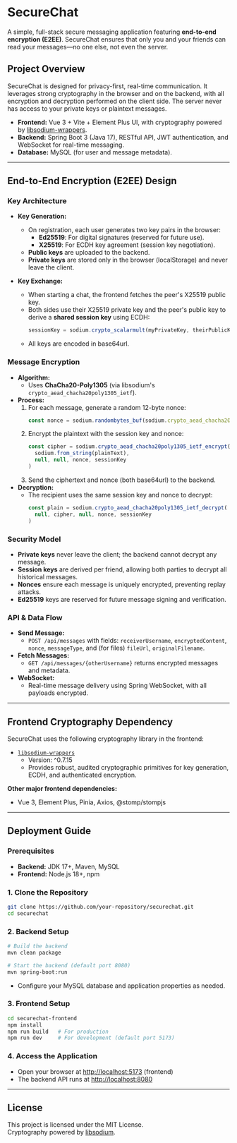 # SecureChat

A simple, full-stack secure messaging application featuring **end-to-end encryption (E2EE)**. SecureChat ensures that only you and your friends can read your messages—no one else, not even the server.

## Project Overview

SecureChat is designed for privacy-first, real-time communication. It leverages strong cryptography in the browser and on the backend, with all encryption and decryption performed on the client side. The server never has access to your private keys or plaintext messages.

- **Frontend:** Vue 3 + Vite + Element Plus UI, with cryptography powered by [libsodium-wrappers](https://github.com/jedisct1/libsodium).
- **Backend:** Spring Boot 3 (Java 17), RESTful API, JWT authentication, and WebSocket for real-time messaging.
- **Database:** MySQL (for user and message metadata).

---

## End-to-End Encryption (E2EE) Design

### Key Architecture

- **Key Generation:**  
  - On registration, each user generates two key pairs in the browser:
    - **Ed25519**: For digital signatures (reserved for future use).
    - **X25519**: For ECDH key agreement (session key negotiation).
  - **Public keys** are uploaded to the backend.  
  - **Private keys** are stored only in the browser (localStorage) and never leave the client.

- **Key Exchange:**  
  - When starting a chat, the frontend fetches the peer's X25519 public key.
  - Both sides use their X25519 private key and the peer's public key to derive a **shared session key** using ECDH:
    ```js
    sessionKey = sodium.crypto_scalarmult(myPrivateKey, theirPublicKey)
    ```
  - All keys are encoded in base64url.

### Message Encryption

- **Algorithm:**  
  - Uses **ChaCha20-Poly1305** (via libsodium's `crypto_aead_chacha20poly1305_ietf`).
- **Process:**  
  1. For each message, generate a random 12-byte nonce:
     ```js
     const nonce = sodium.randombytes_buf(sodium.crypto_aead_chacha20poly1305_ietf_NPUBBYTES)
     ```
  2. Encrypt the plaintext with the session key and nonce:
     ```js
     const cipher = sodium.crypto_aead_chacha20poly1305_ietf_encrypt(
       sodium.from_string(plainText),
       null, null, nonce, sessionKey
     )
     ```
  3. Send the ciphertext and nonce (both base64url) to the backend.
- **Decryption:**  
  - The recipient uses the same session key and nonce to decrypt:
    ```js
    const plain = sodium.crypto_aead_chacha20poly1305_ietf_decrypt(
      null, cipher, null, nonce, sessionKey
    )
    ```

### Security Model

- **Private keys** never leave the client; the backend cannot decrypt any message.
- **Session keys** are derived per friend, allowing both parties to decrypt all historical messages.
- **Nonces** ensure each message is uniquely encrypted, preventing replay attacks.
- **Ed25519** keys are reserved for future message signing and verification.

### API & Data Flow

- **Send Message:**  
  - `POST /api/messages` with fields: `receiverUsername`, `encryptedContent`, `nonce`, `messageType`, and (for files) `fileUrl`, `originalFilename`.
- **Fetch Messages:**  
  - `GET /api/messages/{otherUsername}` returns encrypted messages and metadata.
- **WebSocket:**  
  - Real-time message delivery using Spring WebSocket, with all payloads encrypted.

---

## Frontend Cryptography Dependency

SecureChat uses the following cryptography library in the frontend:

- [`libsodium-wrappers`](https://github.com/jedisct1/libsodium)  
  - Version: ^0.7.15  
  - Provides robust, audited cryptographic primitives for key generation, ECDH, and authenticated encryption.

**Other major frontend dependencies:**
- Vue 3, Element Plus, Pinia, Axios, @stomp/stompjs

---

## Deployment Guide

### Prerequisites

- **Backend:** JDK 17+, Maven, MySQL
- **Frontend:** Node.js 18+, npm

### 1. Clone the Repository

```bash
git clone https://github.com/your-repository/securechat.git
cd securechat
```

### 2. Backend Setup

```bash
# Build the backend
mvn clean package

# Start the backend (default port 8080)
mvn spring-boot:run
```

- Configure your MySQL database and application properties as needed.

### 3. Frontend Setup

```bash
cd securechat-frontend
npm install
npm run build   # For production
npm run dev     # For development (default port 5173)
```

### 4. Access the Application

- Open your browser at [http://localhost:5173](http://localhost:5173) (frontend)
- The backend API runs at [http://localhost:8080](http://localhost:8080)

---

## License

This project is licensed under the MIT License.  
Cryptography powered by [libsodium](https://github.com/jedisct1/libsodium).
